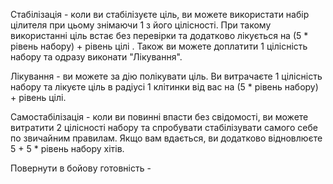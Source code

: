 Стабілізація - коли ви стабілізуєте ціль, ви можете використати набір цілителя при цьому знімаючи 1 з його цілісності. При такому використанні ціль встає без перевірки та додатково лікується на (5 * рівень набору) + рівень цілі . Також ви можете доплатити 1 цілісність набору та одразу виконати "Лікування".

Лікування - ви можете за дію полікувати ціль. Ви витрачаєте 1 цілісність набору та лікуєте ціль в радіусі 1 клітинки від вас на (5 * рівень набору) + рівень цілі. 

Самостабілізація - коли ви повинні впасти без свідомості, ви можете витратити 2 цілісності набору та спробувати стабілізувати самого себе по звичайним правилам. Якщо вам вдається, ви додатково відновлюєте 5 + 5 * рівень набору хітів.

Повернути в бойову готовність - 